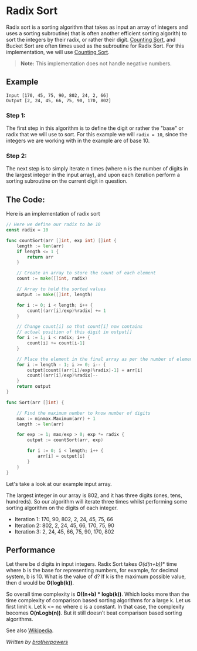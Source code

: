 # Radix Sort

Radix sort is a sorting algorithm that takes as input an array of integers and uses a sorting subroutine( that is often another efficient sorting algorith) to sort the integers by their radix, or rather their digit.  [Counting Sort](../countingSort/), and Bucket Sort are often times used as the subroutine for Radix Sort. For this implementation, we will use [Counting Sort](../countingSort/).

> **Note:** This implementation does not handle negative numbers.

## Example

```
Input [170, 45, 75, 90, 802, 24, 2, 66]
Output [2, 24, 45, 66, 75, 90, 170, 802]
```

### Step 1:
The first step in this algorithm is to define the digit or rather the "base" or radix that we will use to sort.
For this example we will `radix = 10`, since the integers we are working with in the example are of base 10.

### Step 2:
The next step is to simply iterate n times (where n is the number of digits in the largest integer in the input array), and upon each iteration perform a sorting subroutine on the current digit in question.

## The Code:

Here is an implementation of radix sort

```go
// Here we define our radix to be 10
const radix = 10

func countSort(arr []int, exp int) []int {
	length := len(arr)
	if length <= 1 {
		return arr
	}

	// Create an array to store the count of each element
	count := make([]int, radix)

	// Array to hold the sorted values
	output := make([]int, length)

	for i := 0; i < length; i++ {
		count[(arr[i]/exp)%radix] += 1
	}

	// Change count[i] so that count[i] now contains
	// actual position of this digit in output[]
	for i := 1; i < radix; i++ {
		count[i] += count[i-1]
	}

	// Place the element in the final array as per the number of elements before it
	for i := length - 1; i >= 0; i-- {
		output[count[(arr[i]/exp)%radix]-1] = arr[i]
		count[(arr[i]/exp)%radix]--
	}
	return output
}

func Sort(arr []int) {

	// Find the maximum number to know number of digits
	max := minmax.Maximum(arr) + 1
	length := len(arr)

	for exp := 1; max/exp > 0; exp *= radix {
		output := countSort(arr, exp)

		for i := 0; i < length; i++ {
			arr[i] = output[i]
		}
	}
}
```

Let's take a look at our example input array.

The largest integer in our array is 802, and it has three digits (ones, tens, hundreds).  So our algorithm will iterate three times whilst performing some sorting algorithm on the digits of each integer.

* Iteration 1:  170, 90, 802, 2, 24, 45, 75, 66
* Iteration 2:  802, 2, 24, 45, 66, 170, 75, 90
* Iteration 3:  2, 24, 45, 66, 75, 90, 170, 802

## Performance

Let there be d digits in input integers. Radix Sort takes **O(d*(n+b))** time where b is the base for representing numbers, for example, for decimal system, b is 10. What is the value of d? If k is the maximum possible value, then d would be **O(logb(k))**. 

So overall time complexity is **O((n+b) * logb(k))**. Which looks more than the time complexity of comparison based sorting algorithms for a large k. Let us first limit k. Let k <= nc where c is a constant. In that case, the complexity becomes **O(nLogb(n))**. But it still doesn’t beat comparison based sorting algorithms.

See also [Wikipedia](https://en.wikipedia.org/wiki/Radix_Sort).

*Written by [brotherpowers](https://www.brotherpowers.com/)*
